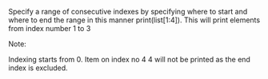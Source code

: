 
Specify a range of consecutive indexes by specifying where to start and where to end the range in this manner
print(list[1:4]).
This will print elements from index number 
1 to 3


Note:

Indexing starts from 0.
Item on index no 
4
4 will not be printed as the end index is excluded.


